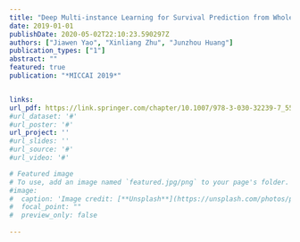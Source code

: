 ```yaml
---
title: "Deep Multi-instance Learning for Survival Prediction from Whole Slide Images"
date: 2019-01-01
publishDate: 2020-05-02T22:10:23.590297Z
authors: ["Jiawen Yao", "Xinliang Zhu", "Junzhou Huang"]
publication_types: ["1"]
abstract: ""
featured: true
publication: "*MICCAI 2019*"


links:
url_pdf: https://link.springer.com/chapter/10.1007/978-3-030-32239-7_55
#url_dataset: '#'
#url_poster: '#'
url_project: ''
#url_slides: ''
#url_source: '#'
#url_video: '#'

# Featured image
# To use, add an image named `featured.jpg/png` to your page's folder. 
#image:
#  caption: 'Image credit: [**Unsplash**](https://unsplash.com/photos/pLCdAaMFLTE)'
#  focal_point: ""
#  preview_only: false
  
---
```


